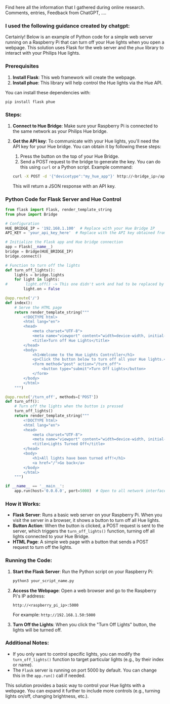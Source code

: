 Find here all the information that I gathered during online research. Comments, entries, Feedback from ChatGPT, ....

### I used the following guidance created by chatgpt:

Certainly! Below is an example of Python code for a simple web server running on a Raspberry Pi that can turn off your Hue lights when you open a webpage. This solution uses Flask for the web server and the `phue` library to interact with your Philips Hue lights.

### Prerequisites

1. **Install Flask**: This web framework will create the webpage.
2. **Install phue**: This library will help control the Hue lights via the Hue API.

You can install these dependencies with:

```bash
pip install flask phue
```

### Steps:

1. **Connect to Hue Bridge**: Make sure your Raspberry Pi is connected to the same network as your Philips Hue bridge.
2. **Get the API key**: To communicate with your Hue lights, you'll need the API key for your Hue bridge. You can obtain it by following these steps:

    1. Press the button on the top of your Hue Bridge.
    2. Send a POST request to the bridge to generate the key. You can do this using `curl` or a Python script. Example command:

    ```bash
    curl -X POST -d '{"devicetype":"my_hue_app"}' http://<bridge_ip>/api
    ```

    This will return a JSON response with an API key.

### Python Code for Flask Server and Hue Control

```python
from flask import Flask, render_template_string
from phue import Bridge

# Configuration
HUE_BRIDGE_IP = '192.168.1.100'  # Replace with your Hue Bridge IP
API_KEY = 'your_api_key_here'  # Replace with the API key obtained from the Hue bridge

# Initialize the Flask app and Hue bridge connection
app = Flask(__name__)
bridge = Bridge(HUE_BRIDGE_IP)
bridge.connect()

# Function to turn off the lights
def turn_off_lights():
    lights = bridge.lights
    for light in lights:
#        light.off() -> This one didn't work and had to be replaced by the line below
        light.on = False

@app.route('/')
def index():
    # Serve the HTML page
    return render_template_string("""
        <!DOCTYPE html>
        <html lang="en">
        <head>
            <meta charset="UTF-8">
            <meta name="viewport" content="width=device-width, initial-scale=1.0">
            <title>Turn off Hue Lights</title>
        </head>
        <body>
            <h1>Welcome to the Hue Lights Controller</h1>
            <p>Click the button below to turn off all your Hue lights.</p>
            <form method="post" action="/turn_off">
                <button type="submit">Turn Off Lights</button>
            </form>
        </body>
        </html>
    """)

@app.route('/turn_off', methods=['POST'])
def turn_off():
    # Turn off the lights when the button is pressed
    turn_off_lights()
    return render_template_string("""
        <!DOCTYPE html>
        <html lang="en">
        <head>
            <meta charset="UTF-8">
            <meta name="viewport" content="width=device-width, initial-scale=1.0">
            <title>Lights Turned Off</title>
        </head>
        <body>
            <h1>All lights have been turned off!</h1>
            <a href="/">Go back</a>
        </body>
        </html>
    """)

if __name__ == '__main__':
    app.run(host='0.0.0.0', port=5000)  # Open to all network interfaces on port 5000
```

### How it Works:

- **Flask Server**: Runs a basic web server on your Raspberry Pi. When you visit the server in a browser, it shows a button to turn off all Hue lights.
- **Button Action**: When the button is clicked, a POST request is sent to the server, which triggers the `turn_off_lights()` function, turning off all lights connected to your Hue Bridge.
- **HTML Page**: A simple web page with a button that sends a POST request to turn off the lights.

### Running the Code:

1. **Start the Flask Server**:
   Run the Python script on your Raspberry Pi:

   ```bash
   python3 your_script_name.py
   ```

2. **Access the Webpage**:
   Open a web browser and go to the Raspberry Pi's IP address:

   ```
   http://<raspberry_pi_ip>:5000
   ```

   For example: `http://192.168.1.50:5000`

3. **Turn Off the Lights**:
   When you click the "Turn Off Lights" button, the lights will be turned off.

### Additional Notes:
- If you only want to control specific lights, you can modify the `turn_off_lights()` function to target particular lights (e.g., by their index or name).
- The `Flask` server is running on port 5000 by default. You can change this in the `app.run()` call if needed.
  
This solution provides a basic way to control your Hue lights with a webpage. You can expand it further to include more controls (e.g., turning lights on/off, changing brightness, etc.).

